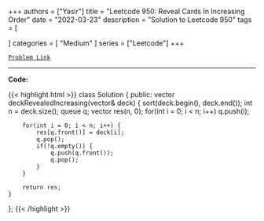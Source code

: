 
+++
authors = ["Yasir"]
title = "Leetcode 950: Reveal Cards In Increasing Order"
date = "2022-03-23"
description = "Solution to Leetcode 950"
tags = [
    
]
categories = [
    "Medium"
]
series = ["Leetcode"]
+++



[`Problem Link`](https://leetcode.com/problems/reveal-cards-in-increasing-order/description/)

---

**Code:**

{{< highlight html >}}
class Solution {
public:
    vector<int> deckRevealedIncreasing(vector<int>& deck) {
        sort(deck.begin(), deck.end());
        int n = deck.size();
        queue<int> q;
        vector<int> res(n, 0);
        for(int i = 0; i < n; i++)
            q.push(i);
        
        for(int i = 0; i < n; i++) {
            res[q.front()] = deck[i];
            q.pop();
            if(!q.empty()) {
                q.push(q.front());
                q.pop();                
            }
        }
        
        return res;
    }
};
{{< /highlight >}}

